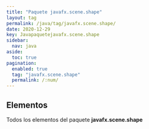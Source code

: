 ```yaml
---
title: "Paquete javafx.scene.shape"
layout: tag
permalink: /java/tag/javafx.scene.shape/
date: 2020-12-29
key: Javapaquetejavafx.scene.shape
sidebar: 
  nav: java
aside: 
  toc: true
pagination: 
  enabled: true
  tag: "javafx.scene.shape"
  permalink: /:num/
---
```


<h2>Elementos</h2>
Todos los elementos del paquete <strong>javafx.scene.shape</strong>

